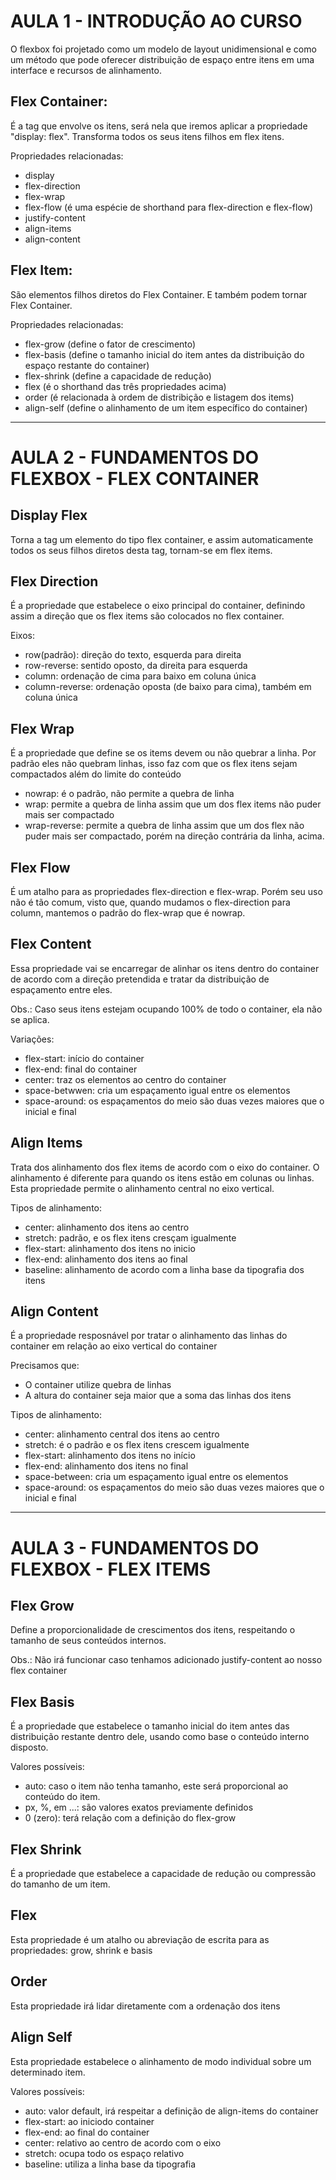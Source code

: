 # AULA 1 - INTRODUÇÃO AO CURSO

O flexbox foi projetado como um modelo de layout unidimensional e como um método que pode oferecer distribuição de espaço entre itens em uma interface e recursos de alinhamento.

## Flex Container:
É a tag que envolve os itens, será nela que iremos aplicar a propriedade "display: flex". Transforma todos os seus itens filhos em flex itens.

Propriedades relacionadas:
* display
* flex-direction
* flex-wrap
* flex-flow (é uma espécie de shorthand para flex-direction e flex-flow)
* justify-content
* align-items
* align-content

## Flex Item:
São elementos filhos diretos do Flex Container. E também podem tornar Flex Container.

Propriedades relacionadas:
* flex-grow (define o fator de crescimento)
* flex-basis (define o tamanho inicial do item antes da distribuição do espaço restante do container) 
* flex-shrink (define a capacidade de redução)
* flex (é o shorthand das três propriedades acima)
* order (é relacionada à ordem de distribição e listagem dos items)
* align-self (define o alinhamento de um item específico do container)

--- 

# AULA 2 - FUNDAMENTOS DO FLEXBOX - FLEX CONTAINER
## Display Flex
Torna a tag um elemento do tipo flex container, e assim automaticamente todos os seus filhos diretos desta tag, tornam-se em flex items.

## Flex Direction
É a propriedade que estabelece o eixo principal do container, definindo assim a direção que os flex items são colocados no flex container.

Eixos:
* row(padrão): direção do texto, esquerda para direita
* row-reverse: sentido oposto, da direita para esquerda
* column: ordenação de cima para baixo em coluna única
* column-reverse: ordenação oposta (de baixo para cima), também em coluna única

## Flex Wrap
É a propriedade que define se os items devem ou não quebrar a linha.
Por padrão eles não quebram linhas, isso faz com que os flex itens sejam compactados além do limite do conteúdo

* nowrap: é o padrão, não permite a quebra de linha
* wrap: permite a quebra de linha assim que um dos flex items não puder mais ser compactado
* wrap-reverse: permite a quebra de linha assim que um dos flex não puder mais ser compactado, porém na direção contrária da linha, acima.

## Flex Flow
É um atalho para as propriedades flex-direction e flex-wrap.
Porém seu uso não é tão comum, visto que, quando mudamos o flex-direction para column, mantemos o padrão do flex-wrap que é nowrap.

## Flex Content
Essa propriedade vai se encarregar de alinhar os itens dentro do container de acordo com a direção pretendida e tratar da distribuição de espaçamento entre eles.

Obs.: Caso seus itens estejam ocupando 100% de todo o container, ela não se aplica.

Variações:
* flex-start: início do container
* flex-end: final do container
* center: traz os elementos ao centro do container
* space-betwwen: cria um espaçamento igual entre os elementos
* space-around: os espaçamentos do meio são duas vezes maiores que o inicial e final

## Align Items
Trata dos alinhamento dos flex items de acordo com o eixo do container.
O alinhamento é diferente para quando os itens estão em colunas ou linhas.
Esta propriedade permite o alinhamento central no eixo vertical.

Tipos de alinhamento:
* center: alinhamento dos itens ao centro
* stretch: padrão, e os flex itens cresçam igualmente
* flex-start: alinhamento dos itens no inicio
* flex-end: alinhamento dos itens ao final
* baseline: alinhamento de acordo com a linha base da tipografia dos itens

## Align Content
É a propriedade resposnável por tratar o alinhamento das linhas do container em relação ao eixo vertical do container

Precisamos que: 
* O container utilize quebra de linhas
* A altura do container seja maior que a soma das linhas dos itens

Tipos de alinhamento:
* center: alinhamento central dos itens ao centro
* stretch: é o padrão e os flex itens crescem igualmente
* flex-start: alinhamento dos itens no início
* flex-end: alinhamento dos itens no final
* space-between: cria um espaçamento igual entre os elementos
* space-around: os espaçamentos do meio são duas vezes maiores que o inicial e final

---

# AULA 3 - FUNDAMENTOS DO FLEXBOX - FLEX ITEMS
## Flex Grow
Define a proporcionalidade de crescimentos dos itens, respeitando o tamanho de seus conteúdos internos.

Obs.: Não irá funcionar caso tenhamos adicionado justify-content ao nosso flex container

## Flex Basis
É a propriedade que estabelece o tamanho inicial do item antes das distribuição restante dentro dele, usando como base o conteúdo interno disposto.

Valores possíveis:
* auto: caso o item não tenha tamanho, este será proporcional ao conteúdo do item.
* px, %, em ...: são valores exatos previamente definidos
* 0 (zero): terá relação com a definição do flex-grow

## Flex Shrink
É a propriedade que estabelece a capacidade de redução ou compressão do tamanho de um item.

## Flex
Esta propriedade é um atalho ou abreviação de escrita para as propriedades: grow, shrink e basis

## Order
Esta propriedade irá lidar diretamente com a ordenação dos itens

## Align Self
Esta propriedade estabelece o alinhamento de modo individual sobre um determinado item.

Valores possíveis:
* auto: valor default, irá respeitar a definição de align-items do container
* flex-start: ao iniciodo container
* flex-end: ao final do container
* center: relativo ao centro de acordo com o eixo
* stretch: ocupa todo os espaço relativo
* baseline: utiliza a linha base da tipografia
